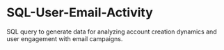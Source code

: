 # SQL-User-Email-Activity
SQL query to generate data for analyzing account creation dynamics and user engagement with email campaigns.
